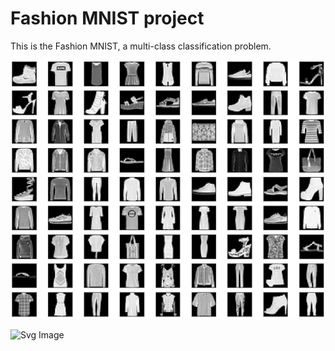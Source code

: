 # Fashion MNIST project

This is the Fashion MNIST, a multi-class classification problem.

![Samples](samples.png)

![Svg Image](ImageAddressOnGitHub.svg)
